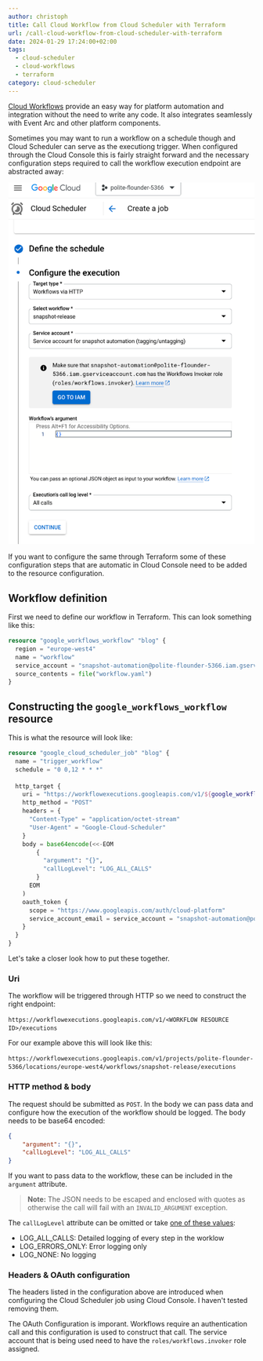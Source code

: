 ```yaml
---
author: christoph
title: Call Cloud Workflow from Cloud Scheduler with Terraform
url: /call-cloud-workflow-from-cloud-scheduler-with-terraform
date: 2024-01-29 17:24:00+02:00
tags: 
  - cloud-scheduler
  - cloud-workflows
  - terraform
category: cloud-scheduler
---
```


[Cloud Workflows](https://cloud.google.com/workflows/docs) provide an easy way for platform automation and integration without the need to write any code. It also integrates seamlessly with Event Arc and other platform components.

Sometimes you may want to run a workflow on a schedule though and Cloud Scheduler can serve as the executiong trigger. When configured through the Cloud Console this is fairly straight forward and the necessary configuration steps required to call the workflow execution endpoint are abstracted away:

![Configuring a Cloud Scheduler job in Cloud Console](images/Screenshot%202024-01-29%2016.36.58.png)

If you want to configure the same through Terraform some of these configuration steps that are automatic in Cloud Console need to be added to the resource configuration.

## Workflow definition

First we need to define our workflow in Terraform. This can look something like this:

```terraform
resource "google_workflows_workflow" "blog" {
  region = "europe-west4"
  name = "workflow"
  service_account = "snapshot-automation@polite-flounder-5366.iam.gserviceaccount.com"
  source_contents = file("workflow.yaml")
}
```

## Constructing the `google_workflows_workflow` resource

This is what the resource will look like:

```terraform
resource "google_cloud_scheduler_job" "blog" {
  name = "trigger_workflow"
  schedule = "0 0,12 * * *"

  http_target {
    uri = "https://workflowexecutions.googleapis.com/v1/${google_workflows_workflow.snapshot_release.id}/executions"
    http_method = "POST"
    headers = {
      "Content-Type" = "application/octet-stream"
      "User-Agent" = "Google-Cloud-Scheduler"
    }
    body = base64encode(<<-EOM
        {
          "argument": "{}",
          "callLogLevel": "LOG_ALL_CALLS"
        }
      EOM
    )
    oauth_token {
      scope = "https://www.googleapis.com/auth/cloud-platform"
      service_account_email = service_account = "snapshot-automation@polite-flounder-5366.iam.gserviceaccount.com"
    }
  }
}
```
Let's take a closer look how to put these together.

### Uri

The workflow will be triggered through HTTP so we need to construct the right endpoint:

`https://workflowexecutions.googleapis.com/v1/<WORKFLOW RESOURCE ID>/executions`

For our example above this will look like this:

`https://workflowexecutions.googleapis.com/v1/projects/polite-flounder-5366/locations/europe-west4/workflows/snapshot-release/executions`

### HTTP method & body

The request should be submitted as `POST`. In the body we can pass data and configure how the execution of the workflow should be logged. The body needs to be base64 encoded:

```json
{
    "argument": "{}",
    "callLogLevel": "LOG_ALL_CALLS"
}
```

If you want to pass data to the workflow, these can be included in the `argument` attribute. 

> **Note:** The JSON needs to be escaped and enclosed with quotes as otherwise the call will fail with an `INVALID_ARGUMENT` exception.

The `callLogLevel` attribute can be omitted or take [one of these values](https://cloud.google.com/workflows/docs/reference/rest/v1/projects.locations.workflows#callloglevel):

* LOG_ALL_CALLS: Detailed logging of every step in the worklow
* LOG_ERRORS_ONLY: Error logging only
* LOG_NONE: No logging

### Headers & OAuth configuration

The headers listed in the configuration above are introduced when configuring the Cloud Scheduler job using Cloud Console. I haven't tested removing them. 

The OAuth Configuration is imporant. Workflows require an authentication call and this configuration is used to construct that call. The service account that is being used need to have the `roles/workflows.invoker` role assigned.
